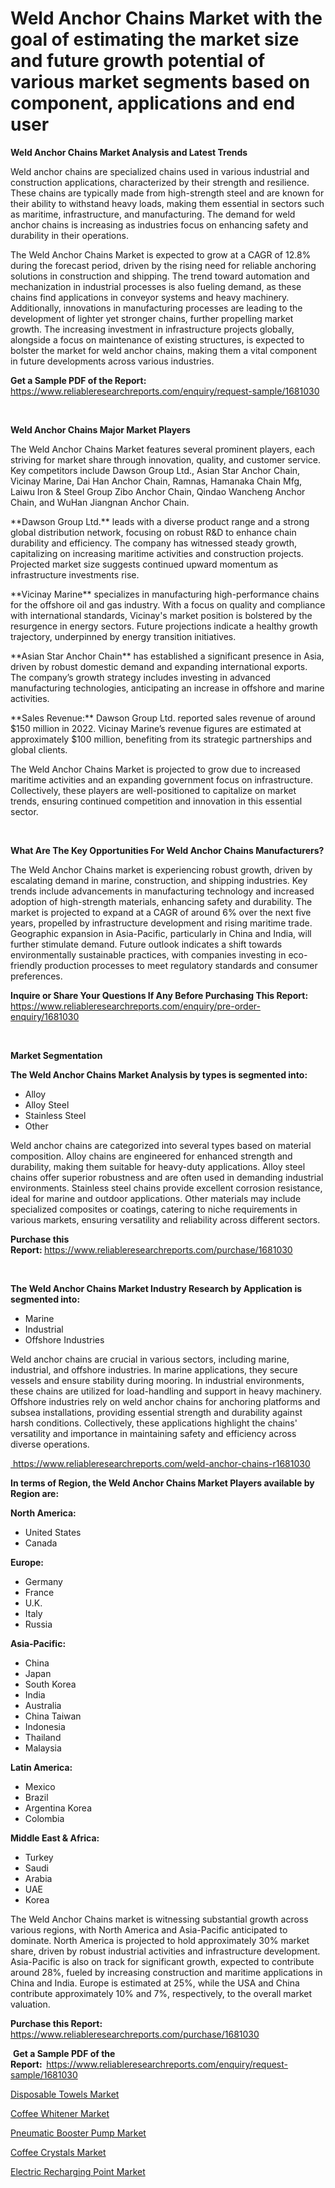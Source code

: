 <p><h1>Weld Anchor Chains Market with the goal of estimating the market size and future growth potential of various market segments based on component, applications and end user</h1></p><p><strong>Weld Anchor Chains Market Analysis and Latest Trends</strong></p>
<p><p>Weld anchor chains are specialized chains used in various industrial and construction applications, characterized by their strength and resilience. These chains are typically made from high-strength steel and are known for their ability to withstand heavy loads, making them essential in sectors such as maritime, infrastructure, and manufacturing. The demand for weld anchor chains is increasing as industries focus on enhancing safety and durability in their operations.</p><p>The Weld Anchor Chains Market is expected to grow at a CAGR of 12.8% during the forecast period, driven by the rising need for reliable anchoring solutions in construction and shipping. The trend toward automation and mechanization in industrial processes is also fueling demand, as these chains find applications in conveyor systems and heavy machinery. Additionally, innovations in manufacturing processes are leading to the development of lighter yet stronger chains, further propelling market growth. The increasing investment in infrastructure projects globally, alongside a focus on maintenance of existing structures, is expected to bolster the market for weld anchor chains, making them a vital component in future developments across various industries.</p></p>
<p><strong>Get a Sample PDF of the Report:&nbsp;</strong> <a href="https://www.reliableresearchreports.com/enquiry/request-sample/1681030?utm_campaign=33&utm_medium=2&utm_source=Github&utm_content=ia&utm_term=16122024&utm_id=weld-anchor-chains">https://www.reliableresearchreports.com/enquiry/request-sample/1681030</a></p>
<p>&nbsp;</p>
<p><strong>Weld Anchor Chains Major Market Players</strong></p>
<p><p>The Weld Anchor Chains Market features several prominent players, each striving for market share through innovation, quality, and customer service. Key competitors include Dawson Group Ltd., Asian Star Anchor Chain, Vicinay Marine, Dai Han Anchor Chain, Ramnas, Hamanaka Chain Mfg, Laiwu Iron & Steel Group Zibo Anchor Chain, Qindao Wancheng Anchor Chain, and WuHan Jiangnan Anchor Chain.</p><p>**Dawson Group Ltd.** leads with a diverse product range and a strong global distribution network, focusing on robust R&D to enhance chain durability and efficiency. The company has witnessed steady growth, capitalizing on increasing maritime activities and construction projects. Projected market size suggests continued upward momentum as infrastructure investments rise.</p><p>**Vicinay Marine** specializes in manufacturing high-performance chains for the offshore oil and gas industry. With a focus on quality and compliance with international standards, Vicinay's market position is bolstered by the resurgence in energy sectors. Future projections indicate a healthy growth trajectory, underpinned by energy transition initiatives.</p><p>**Asian Star Anchor Chain** has established a significant presence in Asia, driven by robust domestic demand and expanding international exports. The company’s growth strategy includes investing in advanced manufacturing technologies, anticipating an increase in offshore and marine activities.</p><p>**Sales Revenue:** Dawson Group Ltd. reported sales revenue of around $150 million in 2022. Vicinay Marine’s revenue figures are estimated at approximately $100 million, benefiting from its strategic partnerships and global clients.</p><p>The Weld Anchor Chains Market is projected to grow due to increased maritime activities and an expanding government focus on infrastructure. Collectively, these players are well-positioned to capitalize on market trends, ensuring continued competition and innovation in this essential sector.</p></p>
<p>&nbsp;</p>
<p><strong>What Are The Key Opportunities For Weld Anchor Chains Manufacturers?</strong></p>
<p><p>The Weld Anchor Chains market is experiencing robust growth, driven by escalating demand in marine, construction, and shipping industries. Key trends include advancements in manufacturing technology and increased adoption of high-strength materials, enhancing safety and durability. The market is projected to expand at a CAGR of around 6% over the next five years, propelled by infrastructure development and rising maritime trade. Geographic expansion in Asia-Pacific, particularly in China and India, will further stimulate demand. Future outlook indicates a shift towards environmentally sustainable practices, with companies investing in eco-friendly production processes to meet regulatory standards and consumer preferences.</p></p>
<p><strong>Inquire or Share Your Questions If Any Before Purchasing This Report:</strong> <a href="https://www.reliableresearchreports.com/enquiry/pre-order-enquiry/1681030?utm_campaign=33&utm_medium=2&utm_source=Github&utm_content=ia&utm_term=16122024&utm_id=weld-anchor-chains">https://www.reliableresearchreports.com/enquiry/pre-order-enquiry/1681030</a></p>
<p>&nbsp;</p>
<p><strong>Market Segmentation</strong></p>
<p><strong>The Weld Anchor Chains Market Analysis by types is segmented into:</strong></p>
<p><ul><li>Alloy</li><li>Alloy Steel</li><li>Stainless Steel</li><li>Other</li></ul></p>
<p><p>Weld anchor chains are categorized into several types based on material composition. Alloy chains are engineered for enhanced strength and durability, making them suitable for heavy-duty applications. Alloy steel chains offer superior robustness and are often used in demanding industrial environments. Stainless steel chains provide excellent corrosion resistance, ideal for marine and outdoor applications. Other materials may include specialized composites or coatings, catering to niche requirements in various markets, ensuring versatility and reliability across different sectors.</p></p>
<p><strong>Purchase this Report:&nbsp;</strong><a href="https://www.reliableresearchreports.com/purchase/1681030?utm_campaign=33&utm_medium=2&utm_source=Github&utm_content=ia&utm_term=16122024&utm_id=weld-anchor-chains">https://www.reliableresearchreports.com/purchase/1681030</a></p>
<p>&nbsp;</p>
<p><strong>The Weld Anchor Chains Market Industry Research by Application is segmented into:</strong></p>
<p><ul><li>Marine</li><li>Industrial</li><li>Offshore Industries</li></ul></p>
<p><p>Weld anchor chains are crucial in various sectors, including marine, industrial, and offshore industries. In marine applications, they secure vessels and ensure stability during mooring. In industrial environments, these chains are utilized for load-handling and support in heavy machinery. Offshore industries rely on weld anchor chains for anchoring platforms and subsea installations, providing essential strength and durability against harsh conditions. Collectively, these applications highlight the chains' versatility and importance in maintaining safety and efficiency across diverse operations.</p></p>
<p><a href="https://www.reliableresearchreports.com/weld-anchor-chains-r1681030?utm_campaign=33&utm_medium=2&utm_source=Github&utm_content=ia&utm_term=16122024&utm_id=weld-anchor-chains">&nbsp;https://www.reliableresearchreports.com/weld-anchor-chains-r1681030</a></p>
<p><strong>In terms of Region, the Weld Anchor Chains Market Players available by Region are:</strong></p>
<p>
    <p> <strong> North America: </strong>
        <ul>
            <li>United States</li>
            <li>Canada</li>
        </ul>
        </p> 
    <p> <strong> Europe: </strong>
        <ul>
            <li>Germany</li>
            <li>France</li>
            <li>U.K.</li>
            <li>Italy</li>
            <li>Russia</li>
        </ul>
        </p> 
    <p> <strong> Asia-Pacific: </strong>
        <ul>
            <li>China</li>
            <li>Japan</li>
            <li>South Korea</li>
            <li>India</li>
            <li>Australia</li>
            <li>China Taiwan</li>
            <li>Indonesia</li>
            <li>Thailand</li>
            <li>Malaysia</li>
        </ul>
        </p> 
    <p> <strong> Latin America: </strong>
        <ul>
            <li>Mexico</li>
            <li>Brazil</li>
            <li>Argentina Korea</li>
            <li>Colombia</li>
        </ul>
        </p> 
    <p> <strong> Middle East & Africa: </strong>
        <ul>
            <li>Turkey</li>
            <li>Saudi</li>
            <li>Arabia</li>
            <li>UAE</li>
            <li>Korea</li>
        </ul>
    </p>
    </p>
<p><p>The Weld Anchor Chains market is witnessing substantial growth across various regions, with North America and Asia-Pacific anticipated to dominate. North America is projected to hold approximately 30% market share, driven by robust industrial activities and infrastructure development. Asia-Pacific is also on track for significant growth, expected to contribute around 28%, fueled by increasing construction and maritime applications in China and India. Europe is estimated at 25%, while the USA and China contribute approximately 10% and 7%, respectively, to the overall market valuation.</p></p>
<p><strong>Purchase this Report: </strong><a href="https://www.reliableresearchreports.com/purchase/1681030?utm_campaign=33&utm_medium=2&utm_source=Github&utm_content=ia&utm_term=16122024&utm_id=weld-anchor-chains">https://www.reliableresearchreports.com/purchase/1681030</a></p>
<p>&nbsp;<strong>Get a Sample PDF of the Report:&nbsp;&nbsp;</strong><a href="https://www.reliableresearchreports.com/enquiry/request-sample/1681030?utm_campaign=33&utm_medium=2&utm_source=Github&utm_content=ia&utm_term=16122024&utm_id=weld-anchor-chains">https://www.reliableresearchreports.com/enquiry/request-sample/1681030</a></p>
<p><strong></strong></p>
<p><p><a href="https://github.com/OlenFleming68/Market-Research-Report-List-1/blob/main/disposable-towels-market.md?utm_campaign=33&utm_medium=2&utm_source=Github&utm_content=ia&utm_term=16122024&utm_id=weld-anchor-chains">Disposable Towels Market</a></p><p><a href="https://www.linkedin.com/pulse/global-coffee-whitener-market-size-2024-2031-technology-application-qhpne?utm_campaign=33&utm_medium=2&utm_source=Github&utm_content=ia&utm_term=16122024&utm_id=weld-anchor-chains">Coffee Whitener Market</a></p><p><a href="https://github.com/lindaopodray/Market-Research-Report-List-1/blob/main/pneumatic-booster-pump-market.md?utm_campaign=33&utm_medium=2&utm_source=Github&utm_content=ia&utm_term=16122024&utm_id=weld-anchor-chains">Pneumatic Booster Pump Market</a></p><p><a href="https://www.linkedin.com/pulse/research-report-value-market-segmentation-share-analysis-8fize?utm_campaign=33&utm_medium=2&utm_source=Github&utm_content=ia&utm_term=16122024&utm_id=weld-anchor-chains">Coffee Crystals Market</a></p><p><a href="https://www.linkedin.com/pulse/emerging-trends-electric-recharging-point-market-detailed-rbaac?utm_campaign=33&utm_medium=2&utm_source=Github&utm_content=ia&utm_term=16122024&utm_id=weld-anchor-chains">Electric Recharging Point Market</a></p></p>